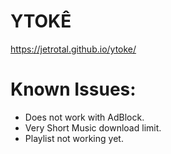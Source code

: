 # YTOKÊ 
https://jetrotal.github.io/ytoke/


# Known Issues:
- Does not work with AdBlock.
- Very Short Music download limit. 
- Playlist not working yet.
